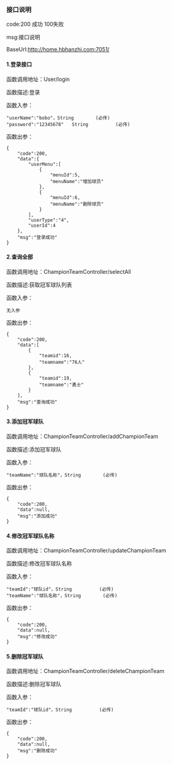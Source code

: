 ### 接口说明
code:200 成功   100失败<br>

msg:接口说明<br>

BaseUrl:http://home.hbhanzhi.com:7051/

#### 1.登录接口<br>

函数调用地址：User/login <br>

函数描述:登录<br>

函数入参：<br>
```
"userName":"bobo"，String  		(必传)
"password":"12345678"   String			(必传)
```
函数出参：
```
{
    "code":200,
    "data":{
        "userMenu":[
            {
                "menuId":5,
                "menuName":"增加球员"
            },
            {
                "menuId":6,
                "menuName":"删除球员"
            }
        ],
        "userType":"4",
        "userId":4
    },
    "msg":"登录成功"
}
```

#### 2.查询全部<br>

函数调用地址：ChampionTeamController/selectAll <br>

函数描述:获取冠军球队列表<br>

函数入参：<br>
```
无入参
```
函数出参：
```
{
    "code":200,
    "data":[
        {
            "teamid":16,
            "teamname":"76人"
        },
        {
            "teamid":19,
            "teamname":"勇士"
        }
    ],
    "msg":"查询成功"
}
```


#### 3.添加冠军球队<br>

函数调用地址：ChampionTeamController/addChampionTeam <br>

函数描述:添加冠军球队<br>

函数入参：<br>
```
"teamName":"球队名称"，String  		(必传)
```
函数出参：
```
{
    "code":200,
    "data":null,
    "msg":"添加成功"
}
```


#### 4.修改冠军球队名称<br>

函数调用地址：ChampionTeamController/updateChampionTeam <br>

函数描述:修改冠军球队名称<br>

函数入参：<br>
```
"teamId":"球队id"，String  		(必传)
"teamName":"球队名称"，String  		(必传)
```
函数出参：
```
{
    "code":200,
    "data":null,
    "msg":"修改成功"
}

```


#### 5.删除冠军球队<br>

函数调用地址：ChampionTeamController/deleteChampionTeam <br>

函数描述:删除冠军球队<br>

函数入参：<br>
```
"teamId":"球队id"，String  		(必传)
```
函数出参：
```
{
    "code":200,
    "data":null,
    "msg":"删除成功"
}

```
